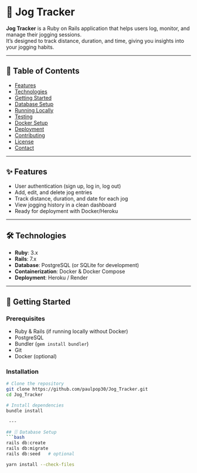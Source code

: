 # 🏃 Jog Tracker

**Jog Tracker** is a Ruby on Rails application that helps users log, monitor, and manage their jogging sessions.  
It’s designed to track distance, duration, and time, giving you insights into your jogging habits.

---

## 📑 Table of Contents
- [Features](#-features)
- [Technologies](#-technologies)
- [Getting Started](#-getting-started)
- [Database Setup](#-database-setup)
- [Running Locally](#-running-locally)
- [Testing](#-testing)
- [Docker Setup](#-docker-setup)
- [Deployment](#-deployment)
- [Contributing](#-contributing)
- [License](#-license)
- [Contact](#-contact)

---

## ✨ Features
- User authentication (sign up, log in, log out)
- Add, edit, and delete jog entries
- Track distance, duration, and date for each jog
- View jogging history in a clean dashboard
- Ready for deployment with Docker/Heroku

---

## 🛠 Technologies
- **Ruby**: 3.x  
- **Rails**: 7.x  
- **Database**: PostgreSQL (or SQLite for development)  
- **Containerization**: Docker & Docker Compose  
- **Deployment**: Heroku / Render  

---

## 🚀 Getting Started

### Prerequisites
- Ruby & Rails (if running locally without Docker)
- PostgreSQL
- Bundler (`gem install bundler`)
- Git
- Docker (optional)

### Installation
```bash
# Clone the repository
git clone https://github.com/paulpop30/Jog_Tracker.git
cd Jog_Tracker

# Install dependencies
bundle install

 ---

## 🗄 Database Setup
```bash
rails db:create
rails db:migrate
rails db:seed   # optional

yarn install --check-files
